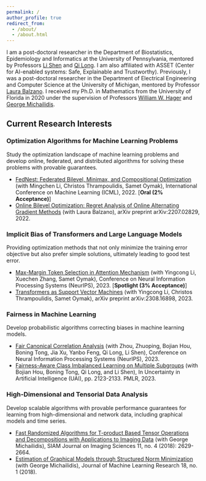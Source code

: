 ```yaml
---
permalink: /
author_profile: true
redirect_from: 
  - /about/
  - /about.html
---
```


I am a post-doctoral researcher in the Department of Biostatistics, Epidemiology and Informatics at the University of Pennsylvania, mentored by Professors [Li Shen](https://www.med.upenn.edu/apps/faculty/index.php/g275/p9075258) and [Qi Long](https://www.med.upenn.edu/apps/faculty/index.php/g275/p8939931). I am also affiliated with ASSET (Center for AI-enabled systems: Safe, Explainable and Trustworthy). Previously, I was a post-doctoral researcher in the Department of Electrical Engineering and Computer Science at the University of Michigan, mentored by Professor [Laura Balzano](https://web.eecs.umich.edu/~girasole/). I received my Ph.D. in Mathematics from the University of Florida in 2020 under the supervision of Professors [William W. Hager](https://people.clas.ufl.edu/hager/) and [George Michailidis](https://informatics.research.ufl.edu/homepage-2/about-us/michailidis.html).

## Current Research Interests

### Optimization Algorithms for Machine Learning Problems
Study the optimization landscape of machine learning problems and develop online, federated, and distributed algorithms for solving these problems with provable guarantees.
- [FedNest: Federated Bilevel, Minimax, and Compositional Optimization](https://arxiv.org/abs/2205.02215)
  (with Mingchen Li, Christos Thrampoulidis, Samet Oymak),
  International Conference on Machine Learning (ICML), 2022. [**Oral (2% Acceptance)**]   
- [Online Bilevel Optimization: Regret Analysis of Online Alternating Gradient Methods](https://arxiv.org/abs/2207.02829) (with Laura Balzano),
  arXiv preprint arXiv:2207.02829, 2022.
### Implicit Bias of Transformers and Large Language Models
Providing optimization methods that not only minimize the training error objective but also prefer simple solutions, ultimately leading to good test error.
- [Max-Margin Token Selection in Attention Mechanism](https://arxiv.org/abs/2306.13596)
  (with Yingcong Li, Xuechen Zhang, Samet Oymak),
  Conference on Neural Information Processing Systems (NeurIPS), 2023. [**Spotlight (3% Acceptance)**]
- [Transformers as Support Vector Machines](https://arxiv.org/abs/2308.16898)
  (with Yingcong Li, Christos Thrampoulidis, Samet Oymak),
  arXiv preprint arXiv:2308.16898, 2023.
### Fairness in Machine Learning
Develop probabilistic algorithms correcting biases in machine learning models.
- [Fair Canonical Correlation Analysis](https://arxiv.org/abs/2309.15809)
  (with Zhou, Zhuoping, Bojian Hou, Boning Tong, Jia Xu, Yanbo Feng, Qi Long, Li Shen),
  Conference on Neural Information Processing Systems (NeurIPS), 2023.
- [Fairness-Aware Class Imbalanced Learning on Multiple Subgroups](https://proceedings.mlr.press/v216/tarzanagh23a)
  (with Bojian Hou, Boning Tong, Qi Long, and Li Shen),
  In Uncertainty in Artificial Intelligence (UAI), pp. 2123-2133. PMLR, 2023.
### High-Dimensional and Tensorial Data Analysis
Develop scalable algorithms with provable performance guarantees for learning from high-dimensional and network data, including graphical models and time series.
- [Fast Randomized Algorithms for T-product Based Tensor Operations and Decompositions with Applications to Imaging Data](https://arxiv.org/abs/1704.04362)
  (with George Michailidis),
  SIAM Journal on Imaging Sciences 11, no. 4 (2018): 2629-2664.
- [Estimation of Graphical Models through Structured Norm Minimization](https://arxiv.org/abs/1609.09010)
  (with George Michailidis),
  Journal of Machine Learning Research 18, no. 1 (2018).
